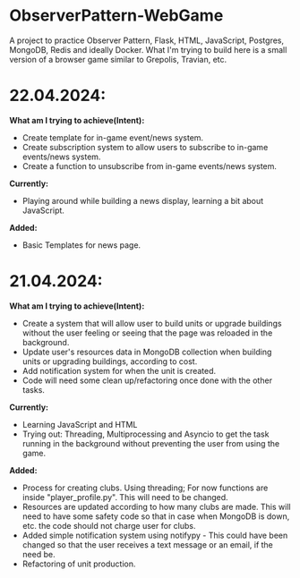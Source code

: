 # ObserverPattern-WebGame
A project to practice Observer Pattern, Flask, HTML, JavaScript, Postgres, MongoDB, Redis and ideally Docker.
What I'm trying to build here is a small version of a browser game similar to Grepolis, Travian, etc.

# 22.04.2024:
**What am I trying to achieve(Intent):**
- Create template for in-game event/news system.
- Create subscription system to allow users to subscribe to in-game events/news system.
- Create a function to unsubscribe from in-game events/news system.

**Currently:**
- Playing around while building a news display, learning a bit about JavaScript.

**Added:**
- Basic Templates for news page.
  

# 21.04.2024:
**What am I trying to achieve(Intent):**
- Create a system that will allow user to build units or upgrade buildings without the user feeling or seeing that the page was reloaded in the background.
- Update user's resources data in MongoDB collection when building units or upgrading buildings, according to cost.
- Add notification system for when the unit is created.
- Code will need some clean up/refactoring once done with the other tasks.
 
**Currently:**
- Learning JavaScript and HTML
- Trying out: Threading, Multiprocessing and Asyncio to get the task running in the background without preventing the user from using the game.

**Added:**
- Process for creating clubs. Using threading; For now functions are inside "player_profile.py". This will need to be changed.
- Resources are updated according to how many clubs are made. This will need to have some safety code so that in case when MongoDB is down, etc. the code should not charge user for clubs.
- Added simple notification system using notifypy - This could have been changed so that the user receives a text message or an email, if the need be.
- Refactoring of unit production.
